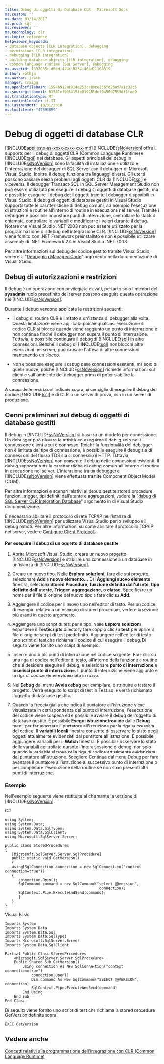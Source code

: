 ```yaml
---
title: Debug di oggetti di Database CLR | Microsoft Docs
ms.custom: ''
ms.date: 03/14/2017
ms.prod: sql
ms.reviewer: ''
ms.technology: clr
ms.topic: reference
helpviewer_keywords:
- database objects [CLR integration], debugging
- permissions [CLR integration]
- debugging [CLR integration]
- building database objects [CLR integration], debugging
- common language runtime [SQL Server], debugging
ms.assetid: 1332035c-d6ed-424d-8234-46ad21168319
author: rothja
ms.author: jroth
manager: craigg
ms.openlocfilehash: 1594b912a8914e253cc89ce236fd26ad7a1c32c5
ms.sourcegitcommit: 61381ef939415fe019285def9450d7583df1fed0
ms.translationtype: MT
ms.contentlocale: it-IT
ms.lasthandoff: 10/01/2018
ms.locfileid: "47693859"
---
```

# <a name="debugging-clr-database-objects"></a>Debug di oggetti di database CLR
[!INCLUDE[appliesto-ss-xxxx-xxxx-xxx-md](../../includes/appliesto-ss-xxxx-xxxx-xxx-md.md)]
  [!INCLUDE[ssNoVersion](../../includes/ssnoversion-md.md)] offre il supporto per il debug di oggetti CLR (Common Language Runtime) e [!INCLUDE[tsql](../../includes/tsql-md.md)] nel database. Gli aspetti principali del debug in [!INCLUDE[ssNoVersion](../../includes/ssnoversion-md.md)] sono la facilità di installazione e utilizzo e l'integrazione del debugger di SQL Server con il debugger di Microsoft Visual Studio. Inoltre, il debug funziona tra linguaggi diversi. Gli utenti possono passare senza problemi agli oggetti CLR da [!INCLUDE[tsql](../../includes/tsql-md.md)] e viceversa. Il debugger Transact-SQL in SQL Server Management Studio non può essere utilizzato per eseguire il debug di oggetti di database gestiti, ma è possibile eseguire il debug degli oggetti tramite i debugger disponibili in Visual Studio. Il debug di oggetti di database gestiti in Visual Studio supporta tutte le caratteristiche di debug comuni, ad esempio l'esecuzione di istruzioni e routine all'interno di routine in esecuzione nel server. Tramite i debugger è possibile impostare punti di interruzione, controllare lo stack di chiamate, controllare le variabili e modificarne i valori durante il debug. Notare che Visual Studio .NET 2003 non può essere utilizzato per la programmazione o il debug dell'integrazione CLR. [!INCLUDE[ssNoVersion](../../includes/ssnoversion-md.md)] viene fornito con .NET Framework preinstallato e non è possibile utilizzare assembly di .NET Framework 2.0 in Visual Studio .NET 2003.  
  
 Per altre informazioni sul debug del codice gestito tramite Visual Studio, vedere la "[Debugging Managed Code](http://go.microsoft.com/fwlink/?LinkId=120377)" argomento nella documentazione di Visual Studio.  
  
## <a name="debugging-permissions-and-restrictions"></a>Debug di autorizzazioni e restrizioni  
 Il debug è un'operazione con privilegiata elevati, pertanto solo i membri del **sysadmin** ruolo predefinito del server possono eseguire questa operazione nel [!INCLUDE[ssNoVersion](../../includes/ssnoversion-md.md)].  
  
 Durante il debug vengono applicate le restrizioni seguenti:  
  
-   Il debug di routine CLR è limitato a un'istanza di debugger alla volta. Questa limitazione viene applicata poiché qualsiasi esecuzione di codice CLR si blocca quando viene raggiunto un punto di interruzione e non continua finché il debugger non supera il punto di interruzione. Tuttavia, è possibile continuare il debug di [!INCLUDE[tsql](../../includes/tsql-md.md)] in altre connessioni. Benché il debug di [!INCLUDE[tsql](../../includes/tsql-md.md)] non blocchi altre esecuzioni nel server, può causare l'attesa di altre connessioni mantenendo un blocco.  
  
-   Non è possibile eseguire il debug delle connessioni esistenti, ma solo di quelle nuove, poiché [!INCLUDE[ssNoVersion](../../includes/ssnoversion-md.md)] richiede informazioni sul client e sull'ambiente del debugger prima di poter stabilire la connessione.  
  
 A causa delle restrizioni indicate sopra, si consiglia di eseguire il debug del codice [!INCLUDE[tsql](../../includes/tsql-md.md)] e di CLR in un server di prova, non in un server di produzione.  
  
## <a name="overview-of-debugging-managed-database-objects"></a>Cenni preliminari sul debug di oggetti di database gestiti  
 Il debug in [!INCLUDE[ssNoVersion](../../includes/ssnoversion-md.md)] si basa su un modello per connessione. Un debugger può rilevare le attività ed eseguirne il debug solo nella connessione client a cui è connesso. Poiché la funzionalità del debugger non è limitata dal tipo di connessione, è possibile eseguire il debug sia di connessioni del flusso TDS sia di connessioni HTTP. Tuttavia, [!INCLUDE[ssNoVersion](../../includes/ssnoversion-md.md)] non consente il debug delle connessioni esistenti. Il debug supporta tutte le caratteristiche di debug comuni all'interno di routine in esecuzione nel server. L'interazione tra un debugger e [!INCLUDE[ssNoVersion](../../includes/ssnoversion-md.md)] viene effettuata tramite Component Object Model (COM).  
  
 Per altre informazioni e scenari relativi al debug gestite stored procedure, funzioni, trigger, tipi definiti dall'utente e aggregazioni, vedere la "[debug di SQL Server CLR Integration Database](http://go.microsoft.com/fwlink/?LinkId=120378)" argomento in di Visual Studio documentazione.  
  
 È necessario abilitare il protocollo di rete TCP/IP nell'istanza di [!INCLUDE[ssNoVersion](../../includes/ssnoversion-md.md)] per utilizzare Visual Studio per lo sviluppo e il debug remoti. Per altre informazioni su come abilitare il protocollo TCP/IP nel server, vedere [Configure Client Protocols](../../database-engine/configure-windows/configure-client-protocols.md).  
  
#### <a name="to-debug-a-managed-database-object"></a>Per eseguire il debug di un oggetto di database gestito  
  
1.  Aprire Microsoft Visual Studio, creare un nuovo progetto [!INCLUDE[ssNoVersion](../../includes/ssnoversion-md.md)] e stabilire una connessione a un database in un'istanza di [!INCLUDE[ssNoVersion](../../includes/ssnoversion-md.md)].  
  
2.  Creare un nuovo tipo. Nelle **Esplora soluzioni**, fare clic sul progetto, selezionare **Add** e **nuovo elemento...** Dal **Aggiungi nuovo elemento** finestra, seleziona **Stored Procedure**, **funzione definita dall'utente**, **tipo definito dall'utente**,  **Trigger**, **aggregazione**, o **classe**. Specificare un nome per il file di origine del nuovo tipo e fare clic su **Add**.  
  
3.  Aggiungere il codice per il nuovo tipo nell'editor di testo. Per un codice di esempio relativo a un esempio di stored procedure, vedere la sezione più avanti in questo argomento.  
  
4.  Aggiungere uno script di test per il tipo. Nelle **Esplora soluzioni**, espandere il **TestScripts** directory fare doppio clic su **test** per aprire il file di origine script di test predefinito. Aggiungere nell'editor di testo uno script di test che richiama il codice di cui eseguire il debug. Di seguito viene fornito uno script di esempio.  
  
5.  Inserire uno o più punti di interruzione nel codice sorgente. Fare clic su una riga di codice nell'editor di testo, all'interno della funzione o routine che si desidera eseguire il debug, e selezionare **punto di interruzione** e **Inserisci punto di interruzione**. Il punto di interruzione viene aggiunto e la riga di codice viene evidenziata in rosso.  
  
6.  Nel **Debug** dal menu **Avvia debug** per compilare, distribuire e testare il progetto. Verrà eseguito lo script di test in Test.sql e verrà richiamato l'oggetto di database gestito.  
  
7.  Quando la freccia gialla che indica il puntatore all'istruzione viene visualizzata in corrispondenza del punto di interruzione, l'esecuzione del codice viene sospesa ed è possibile avviare il debug dell'oggetto di database gestito. È possibile **Esegui istruzione/routine** dalle **Debug** menu per far avanzare il puntatore all'istruzione per la riga successiva del codice. Il **variabili locali** finestra consente di osservare lo stato degli oggetti attualmente evidenziati dal puntatore all'istruzione. È possibile aggiungere variabili per il **Watch** finestra. È possibile osservare lo stato delle variabili controllate durante l'intera sessione di debug, non solo quando la variabile si trova nella riga di codice attualmente evidenziata dal puntatore all'istruzione. Scegliere Continua dal menu Debug per fare avanzare il puntatore all'istruzione al successivo punto di interruzione o per completare l'esecuzione della routine se non sono presenti altri punti di interruzione.  
  
### <a name="example"></a>Esempio  
 Nell'esempio seguente viene restituita al chiamante la versione di [!INCLUDE[ssNoVersion](../../includes/ssnoversion-md.md)].  
  
 C#  
  
```  
using System;  
using System.Data;  
using System.Data.SqlTypes;  
using System.Data.SqlClient;  
using Microsoft.SqlServer.Server;   
  
public class StoredProcedures   
{  
   [Microsoft.SqlServer.Server.SqlProcedure]  
   public static void GetVersion()  
   {  
   using(SqlConnection connection = new SqlConnection("context connection=true"))   
   {  
      connection.Open();  
      SqlCommand command = new SqlCommand("select @@version",  
                                           connection);  
      SqlContext.Pipe.ExecuteAndSend(command);  
      }  
   }  
}  
```  
  
 Visual Basic  
  
```  
Imports System  
Imports System.Data  
Imports System.Data.Sql  
Imports System.Data.SqlTypes  
Imports Microsoft.SqlServer.Server  
Imports System.Data.SqlClient  
  
Partial Public Class StoredProcedures   
    <Microsoft.SqlServer.Server.SqlProcedure> _  
    Public Shared Sub GetVersion()  
        Using connection As New SqlConnection("context connection=true")  
            connection.Open()  
            Dim command As New SqlCommand("SELECT @@VERSION", connection)  
            SqlContext.Pipe.ExecuteAndSend(command)  
        End Using  
    End Sub  
End Class  
```  
  
 Di seguito viene fornito uno script di test che richiama la stored procedure GetVersion definita sopra.  
  
```  
EXEC GetVersion  
```  
  
## <a name="see-also"></a>Vedere anche  
 [Concetti relativi alla programmazione dell'integrazione con CLR &#40;Common Language Runtime&#41;](../../relational-databases/clr-integration/common-language-runtime-clr-integration-programming-concepts.md)  
  
  
